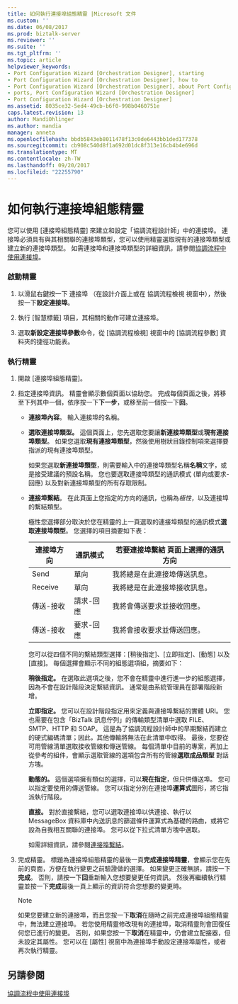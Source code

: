 ```yaml
---
title: 如何執行連接埠組態精靈 |Microsoft 文件
ms.custom: ''
ms.date: 06/08/2017
ms.prod: biztalk-server
ms.reviewer: ''
ms.suite: ''
ms.tgt_pltfrm: ''
ms.topic: article
helpviewer_keywords:
- Port Configuration Wizard [Orchestration Designer], starting
- Port Configuration Wizard [Orchestration Designer], how to
- Port Configuration Wizard [Orchestration Designer], about Port Configuration Wizard
- ports, Port Configuration Wizard [Orchestration Designer]
- Port Configuration Wizard [Orchestration Designer]
ms.assetid: 8035ce32-5ed4-49cb-b6f0-998b0460751e
caps.latest.revision: 13
author: MandiOhlinger
ms.author: mandia
manager: anneta
ms.openlocfilehash: bbdb5843eb8011478f13c0de6443bb1ded177378
ms.sourcegitcommit: cb908c540d8f1a692d01dc8f313e16cb4b4e696d
ms.translationtype: MT
ms.contentlocale: zh-TW
ms.lasthandoff: 09/20/2017
ms.locfileid: "22255790"
---
```

# <a name="how-to-run-the-port-configuration-wizard"></a>如何執行連接埠組態精靈
您可以使用 [連接埠組態精靈] 來建立和設定「協調流程設計師」中的連接埠。 連接埠必須具有與其相關聯的連接埠類型，您可以使用精靈選取現有的連接埠類型或建立新的連接埠類型。 如需連接埠和連接埠類型的詳細資訊，請參閱[協調流程中使用連接埠](../core/using-ports-in-orchestrations.md)。  
  
### <a name="to-start-the-wizard"></a>啟動精靈  
  
1.  以滑鼠右鍵按一下 連接埠 （在設計介面上或在 協調流程檢視 視窗中），然後按一下**設定連接埠**。  
  
2.  執行 [智慧標籤] 項目，其相關的動作可建立連接埠。  
  
3.  選取**新設定連接埠參數**命令，從 [協調流程檢視] 視窗中的 [協調流程參數] 資料夾的捷徑功能表。  
  
### <a name="to-run-the-wizard"></a>執行精靈  
  
1.  開啟 [連接埠組態精靈]。  
  
2.  指定連接埠資訊。 精靈會顯示數個頁面以協助您。 完成每個頁面之後，將移至下列其中一個，依序按一下**下一步**，或移至前一個按一下**回**。  
  
    -   **連接埠內容**。 輸入連接埠的名稱。  
  
    -   **選取連接埠類型。** 這個頁面上，您先選取您要讓**新連接埠類型**或**現有連接埠類型**。 如果您選取**現有連接埠類型**，然後使用樹狀目錄控制項來選擇要指派的現有連接埠類型。  
  
         如果您選取**新連接埠類型**，則需要輸入中的連接埠類型名稱**名稱**文字，或是接受建議的預設名稱。 您也要選取連接埠類型的通訊模式 (單向或要求-回應) 以及對新連接埠類型的所有存取限制。  
  
    -   **連接埠繫結**。 在此頁面上您指定的方向的通訊，也稱為*極性*，以及連接埠的繫結類型。  
  
         極性您選擇部分取決於您在精靈的上一頁選取的連接埠類型的通訊模式**選取連接埠類型**。 您選擇的項目摘要如下表：  
  
        |連接埠方向|通訊模式|若要連接埠繫結 頁面上選擇的通訊方向|  
        |--------------------|---------------------------|---------------------------------------------------------------|  
        |Send|單向|我將總是在此連接埠傳送訊息。|  
        |Receive|單向|我將總是在此連接埠接收訊息。|  
        |傳送-接收|請求-回應|我將會傳送要求並接收回應。|  
        |傳送-接收|要求-回應|我將會接收要求並傳送回應。|  
  
         您可以從四個不同的繫結類型選擇：[稍後指定]、[立即指定]、[動態] 以及 [直接]。 每個選擇會顯示不同的組態選項組，摘要如下：  
  
         **稍後指定。** 在選取此選項之後，您不會在精靈中進行進一步的組態選擇，因為不會在設計階段決定繫結資訊。 通常是由系統管理員在部署階段新增。  
  
         **立即指定。** 您可以在設計階段指定用來定義與連接埠繫結的實體 URI。 您也需要在包含「BizTalk 訊息佇列」的傳輸類型清單中選取 FILE、SMTP、HTTP 和 SOAP。 這是為了協調流程設計師中的早期繫結而建立的硬式編碼清單；因此，其他傳輸將無法在此清單中取得。 最後，您要從可用管線清單選取接收管線和傳送管線。 每個清單中目前的專案，再加上從參考的組件，會顯示選取管線的選項包含所有的管線**選取成品類型** 對話方塊。  
  
         **動態的。** 這個選項擁有類似的選擇，可以**現在指定**，但只供傳送埠。 您可以指定要使用的傳送管線。 您可以指定分別在連接埠**運算式**圖形，將它指派執行階段。  
  
         **直接。** 對於直接繫結，您可以選取連接埠以供連接、執行以 MessageBox 資料庫中內送訊息的篩選條件運算式為基礎的路由，或將它設為自我相互關聯的連接埠。 您可以從下拉式清單方塊中選取。  
  
         如需詳細資訊，請參閱[連接埠繫結](../core/port-bindings.md)。  
  
3.  完成精靈。 標題為連接埠組態精靈的最後一頁**完成連接埠精靈**，會顯示您在先前的頁面，方便在執行變更之前驗證做的選擇。 如果變更正確無誤，請按一下**完成**。 否則，請按一下**回**重新輸入您想要變更任何資訊。 然後再繼續執行精靈並按一下**完成**最後一頁上顯示的資訊符合您想要的變更時。  
  
    > [!NOTE]
    >  如果您要建立新的連接埠，而且您按一下**取消**在隨時之前完成連接埠組態精靈中，無法建立連接埠。 若您使用精靈修改現有的連接埠，取消精靈則會回復任何您已進行的變更。 否則，如果您按一下**取消**在精靈中，仍會建立配接器，但未設定其屬性。 您可以在 [屬性] 視窗中為連接埠手動設定連接埠屬性，或者再次執行精靈。  
  
## <a name="see-also"></a>另請參閱  
 [協調流程中使用連接埠](../core/using-ports-in-orchestrations.md)